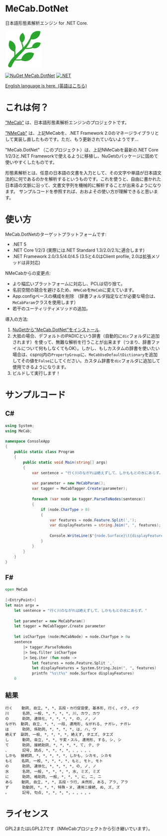 # MeCab.DotNet

日本語形態素解析エンジン for .NET Core.

![MeCab.DotNet](Images/MeCab.DotNet-120.png)

[![NuGet MeCab.DotNet](https://img.shields.io/nuget/v/MeCab.DotNet.svg?style=flat)](https://www.nuget.org/packages/MeCab.DotNet) [![.NET](https://github.com/kekyo/MeCab.DotNet/actions/workflows/build.yml/badge.svg?branch=main)](https://github.com/kekyo/MeCab.DotNet/actions/workflows/build.yml)

[English language is here. (英語はこちら)](README.md)

# これは何？

["MeCab"](https://github.com/taku910/mecab) は、日本語形態素解析エンジンのプロジェクトです。

["NMeCab"](https://ja.osdn.net/projects/nmecab/) は、上記MeCabを、.NET Framework 2.0のマネージライブラリとして実装し直したものです。ただ、もう更新されていないようです...

"MeCab.DotNet" （このプロジェクト）は、上記NMeCabを最新の.NET Core 1/2/3と.NET Frameworkで使えるように移植し、NuGetのパッケージに固めて使いやすくしたものです。

形態素解析とは、任意の日本語の文書を入力として、その文字や単語が日本語文法的に何であるのかを解析するというものです。これを使うと、自由に書かれた日本語の文脈に沿って、文書文字列を機械的に解析することが出来るようになります。
サンプルコードを参照すれば、おおよその使い方が理解できると思います。

# 使い方

MeCab.DotNetのターゲットプラットフォームです:
* .NET 5
* .NET Core 1/2/3 (実際には.NET Standard 1.3/2.0/2.1に適合します)
* .NET Framework 2.0/3.5/4.0/4.5 (3.5と4.0はClient profile, 2.0は拡張メソッドは非対応)

NMeCabからの変更点:
* より幅広いプラットフォームに対応し、PCLは切り捨て。
* 名前空間の競合を避けるため、`NMeCab`を`MeCab`に変えています。
* App.configベースの構成を削除 （辞書フォルダ指定などが必要な場合は、`MeCabParam`クラスを使用します）
* 若干のユーティリティメソッドの追加。

導入の方法:
1. [NuGetから"MeCab.DotNet"をインストール](https://www.nuget.org/packages/MeCab.DotNet).
2. 大抵の場合、デフォルトのIPADICという辞書（自動的に`dic`フォルダに追加されます）を使って、無難な解析を行うことが出来ます（つまり、辞書ファイルについて何もしなくてもOK）。しかし、もしカスタムの辞書を使いたい場合は、csproj内の`PropertyGroup`に、`MeCabUseDefaultDictionary`を追加してその値を`False`にしてください。カスタム辞書を`dic`フォルダに追加して使用できるようになります。
3. ビルドして実行します！

# サンプルコード

## C#

```csharp
using System;
using MeCab;

namespace ConsoleApp
{
    public static class Program
    {
        public static void Main(string[] args)
        {
            var sentence = "行く川のながれは絶えずして、しかももとの水にあらず。";

            var parameter = new MeCabParam();
            var tagger = MeCabTagger.Create(parameter);

            foreach (var node in tagger.ParseToNodes(sentence))
            {
                if (node.CharType > 0)
                {
                    var features = node.Feature.Split(',');
                    var displayFeatures = string.Join(", ", features);

                    Console.WriteLine($"{node.Surface}\t{displayFeatures}");
                }
            }
        }
    }
}
```

## F#

```fsharp
open MeCab

[<EntryPoint>]
let main argv =
    let sentence = "行く川のながれは絶えずして、しかももとの水にあらず。"

    let parameter = new MeCabParam()
    let tagger = MeCabTagger.Create parameter

    let isCharType (node:MeCabNode) = node.CharType > 0u
    sentence
        |> tagger.ParseToNodes
        |> Seq.filter isCharType
        |> Seq.iter (fun node ->
            let features = node.Feature.Split ','
            let displayFeatures = System.String.Join(", ", features)
            printfn "%s\t%s" node.Surface displayFeatures)
    0
```

## 結果

```
行く    動詞, 自立, *, *, 五段・カ行促音便, 基本形, 行く, イク, イク
川      名詞, 一般, *, *, *, *, 川, カワ, カワ
の      助詞, 連体化, *, *, *, *, の, ノ, ノ
ながれ  動詞, 自立, *, *, 一段, 連用形, ながれる, ナガレ, ナガレ
は      助詞, 係助詞, *, *, *, *, は, ハ, ワ
絶えず  副詞, 一般, *, *, *, *, 絶えず, タエズ, タエズ
し      動詞, 自立, *, *, サ変・スル, 連用形, する, シ, シ
て      助詞, 接続助詞, *, *, *, *, て, テ, テ
、      記号, 読点, *, *, *, *, 、, 、, 、
しかも  接続詞, *, *, *, *, *, しかも, シカモ, シカモ
もと    名詞, 一般, *, *, *, *, もと, モト, モト
の      助詞, 連体化, *, *, *, *, の, ノ, ノ
水      名詞, 一般, *, *, *, *, 水, ミズ, ミズ
に      助詞, 格助詞, 一般, *, *, *, に, ニ, ニ
あら    動詞, 自立, *, *, 五段・ラ行, 未然形, ある, アラ, アラ
ず      助動詞, *, *, *, 特殊・ヌ, 連用ニ接続, ぬ, ズ, ズ
。      記号, 句点, *, *, *, *, 。, 。, 。
```

# ライセンス
GPL2またはLGPL2.1です（NMeCabプロジェクトから引き継いでいます）。
